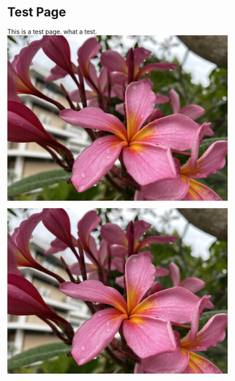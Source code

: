# Test Page 

This is a test page. what a test. 
![flower](_flower.jpeg)

<img src="_flower.jpeg" width="800" />